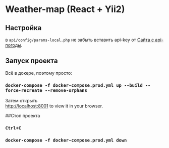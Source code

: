 # Weather-map (React + Yii2)

## Настройка

в `api/config/params-local.php` не забыть вставить api-key от [Сайта с api-погоды](https://openweathermap.org/api).

## Запуск проекта

Всё в докере, поэтому просто:

### `docker-compose -f docker-compose.prod.yml up --build --force-recreate --remove-orphans`

Затем открыть\
[http://localhost:8001](http://localhost:8001) to view it in your browser.

##Стоп проекта

### `Ctrl+C`
### `docker-compose -f docker-compose.prod.yml down`
